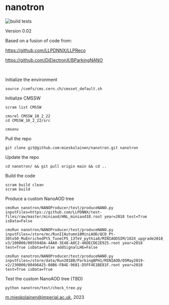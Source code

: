 # nanotron

![build tests](https://travis-ci.org/mieskolainen/nanotron.svg?branch=master)

Version 0.02

Based on a fusion of code from:

https://github.com/LLPDNNX/LLPReco

https://github.com/DiElectronX/BParkingNANO

</br>

Initialize the environment
```
source /cvmfs/cms.cern.ch/cmsset_default.sh
```

Initialize CMSSW

```
scram list CMSSW

cmsrel CMSSW_10_2_22
cd CMSSW_10_2_22/src

cmsenv
```

Pull the repo
```
git clone git@github.com:mieskolainen/nanotron.git nanotron
```

Update the repo
```
cd nanotron/ && git pull origin main && cd ..
```

Build the code
```
scram build clean
scram build
```

Produce a custom NanoAOD tree
```
cmsRun nanotron/NANOProducer/test/produceNANO.py inputFiles=https://github.com/LLPDNNX/test-files/raw/master/miniaod/HNL_miniaod18.root year=2018 test=True isData=False

cmsRun nanotron/NANOProducer/test/produceNANO.py inputFiles=/store/mc/RunIIAutumn18MiniAOD/QCD_Pt-30to50_MuEnrichedPt5_TuneCP5_13TeV_pythia8/MINIAODSIM/102X_upgrade2018_realistic_v15-v3/100000/005594DA-4AA0-3E48-A8C2-46DECDE2E925.root year=2018 test=True isData=False addSignalLHE=False

cmsRun nanotron/NANOProducer/test/produceNANO.py inputFiles=/store/data/Run2018B/ParkingBPH1/MINIAOD/05May2019-v2/230000/00496A25-08B6-FB4E-9681-D5FF4E1BE81F.root year=2018 test=True isData=True
```

Test the custom NanoAOD tree (TBD)
```
python nanotron/test/check_tree.py
```


m.mieskolainen@imperial.ac.uk, 2023
